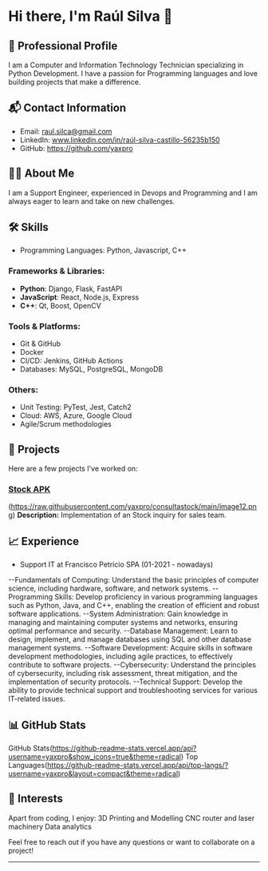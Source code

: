 # Hi there, I'm Raúl Silva 👋

## 💼 Professional Profile
I am a Computer and Information Technology Technician specializing in Python Development. I have a passion for Programming languages and love building projects that make a difference.

## 📬 Contact Information
- Email: raul.silca@gmail.com
- LinkedIn: www.linkedin.com/in/raúl-silva-castillo-56235b150
- GitHub: https://github.com/yaxpro

## 👨‍💻 About Me
I am a Support Engineer, experienced in Devops and Programming and I am always eager to learn and take on new challenges.

## 🛠️ Skills
- Programming Languages: Python, Javascript, C++

### Frameworks & Libraries:
- **Python**: Django, Flask, FastAPI
- **JavaScript**: React, Node.js, Express
- **C++**: Qt, Boost, OpenCV

### Tools & Platforms:
- Git & GitHub
- Docker
- CI/CD: Jenkins, GitHub Actions
- Databases: MySQL, PostgreSQL, MongoDB

### Others:
- Unit Testing: PyTest, Jest, Catch2
- Cloud: AWS, Azure, Google Cloud
- Agile/Scrum methodologies

## 🚀 Projects
Here are a few projects I've worked on:

### [Stock APK](https://github.com/yaxpro/consultastock)
(https://raw.githubusercontent.com/yaxpro/consultastock/main/image12.png) 
**Description:** Implementation of an Stock inquiry for sales team.

## 📈 Experience
- Support IT at Francisco Petricio SPA (01-2021 - nowadays)

--Fundamentals of Computing: Understand the basic principles of computer science, including hardware, software, and network systems.
--Programming Skills: Develop proficiency in various programming languages such as Python, Java, and C++, enabling the creation of efficient and robust software applications.
--System Administration: Gain knowledge in managing and maintaining computer systems and networks, ensuring optimal performance and security.
--Database Management: Learn to design, implement, and manage databases using SQL and other database management systems.
--Software Development: Acquire skills in software development methodologies, including agile practices, to effectively contribute to software projects.
--Cybersecurity: Understand the principles of cybersecurity, including risk assessment, threat mitigation, and the implementation of security protocols.
--Technical Support: Develop the ability to provide technical support and troubleshooting services for various IT-related issues.

## 📊 GitHub Stats
GitHub Stats(https://github-readme-stats.vercel.app/api?username=yaxpro&show_icons=true&theme=radical)
Top Languages(https://github-readme-stats.vercel.app/api/top-langs/?username=yaxpro&layout=compact&theme=radical)



## 🎨 Interests
Apart from coding, I enjoy:
3D Printing and Modelling
CNC router and laser machinery
Data analytics

Feel free to reach out if you have any questions or want to collaborate on a project!

---


